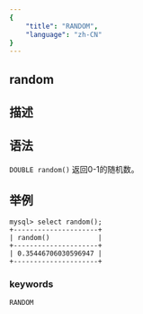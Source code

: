 ```yaml
---
{
    "title": "RANDOM",
    "language": "zh-CN"
}
---
```


## random

## 描述
## 语法

`DOUBLE random()`
返回0-1的随机数。

## 举例

```
mysql> select random();
+---------------------+
| random()            |
+---------------------+
| 0.35446706030596947 |
+---------------------+
```

### keywords
	RANDOM
